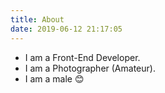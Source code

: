 ```yaml
---
title: About
date: 2019-06-12 21:17:05
---
```


- I am a Front-End Developer.
- I am a Photographer (Amateur).
- I am a male 😊
